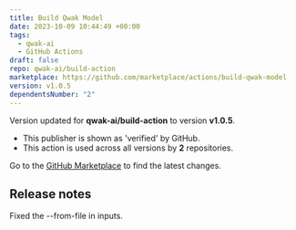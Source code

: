```yaml
---
title: Build Qwak Model
date: 2023-10-09 10:44:49 +00:00
tags:
  - qwak-ai
  - GitHub Actions
draft: false
repo: qwak-ai/build-action
marketplace: https://github.com/marketplace/actions/build-qwak-model
version: v1.0.5
dependentsNumber: "2"
---
```



Version updated for **qwak-ai/build-action** to version **v1.0.5**.
- This publisher is shown as 'verified' by GitHub.
- This action is used across all versions by **2** repositories.

Go to the [GitHub Marketplace](https://github.com/marketplace/actions/build-qwak-model) to find the latest changes.

## Release notes

Fixed the --from-file in inputs.
